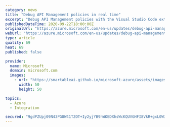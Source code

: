 ```yaml
---
category: news
title: "Debug API Management policies in real time"
excerpt: "Debug API Management policies with the Visual Studio Code extension for Azure API Management"
publishedDateTime: 2020-09-22T18:00:00Z
originalUrl: "https://azure.microsoft.com/en-us/updates/debug-api-management-policies/"
webUrl: "https://azure.microsoft.com/en-us/updates/debug-api-management-policies/"
type: article
quality: 69
heat: 69
published: false

provider:
  name: Microsoft
  domain: microsoft.com
  images:
    - url: "https://smartableai.github.io/microsoft-azure/assets/images/organizations/microsoft.com-50x50.jpg"
      width: 50
      height: 50

topics:
  - Azure
  - Integration

secured: "9gdPZUpj09N43PG8W41TZOT+Iy2yjYB9hWKEDXhsWcKQUVGHFI8VkR+gxL0W3LKpJ5PoZC7zuUng2VBLm7rJFJKPpwGvC4WV0xGxqxHCbiCTppKBmYwC+1OIwbCsGrWz7ST/OI0AItq5WNAVoM0NYSAXllvK50Rgf6cVvxLLUtxExJdftJ6ZH+6MJi1B3eBBO59HP7v6Jw+WkphzeWykUv0w4WWNXxlcguxPebQqnEuNwWvkP91SCVblabDXdMz565Hj9llzJGFUIhwNYZYdeDwSXBTxD+Zvq0QRPxBheZvTFa2uNTxjVfz3dsytMgqdmv2FgRcGZ2r2OC+Imah1vgeNgvgCGe7L0o2XHu8t7sk=;3quoO8btAskx9WIuS2xMlg=="
---
```


